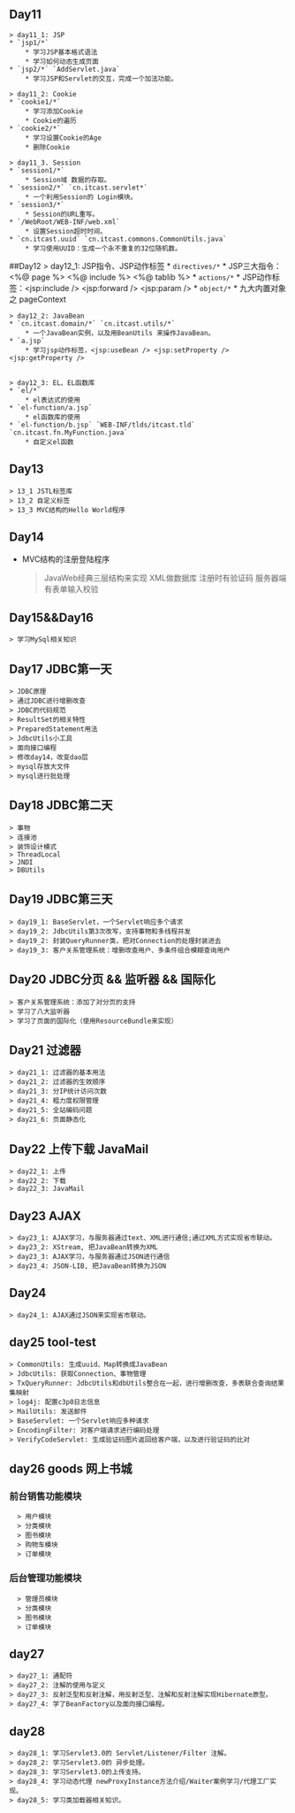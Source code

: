 ## Day11
    > day11_1: JSP
    * `jsp1/*`
        * 学习JSP基本格式语法
        * 学习如何动态生成页面
    * `jsp2/*` `AddServlet.java`
        * 学习JSP和Servlet的交互，完成一个加法功能。

    > day11_2: Cookie
    * `cookie1/*`
        * 学习添加Cookie
        * Cookie的遍历
    * `cookie2/*`
        * 学习设置Cookie的Age
        * 删除Cookie

    > day11_3. Session
    * `session1/*`
        * Session域 数据的存取。
    * `session2/*` `cn.itcast.servlet*`
        * 一个利用Session的 Login模块。
    * `session3/*`
        * Session的URL重写。
    * `/WebRoot/WEB-INF/web.xml`
        * 设置Session超时时间。
    * `cn.itcast.uuid` `cn.itcast.commons.CommonUtils.java`
        * 学习使用UUID：生成一个永不重复的32位随机数。

##Day12
    > day12_1: JSP指令、JSP动作标签
    * `directives/*`
        * JSP三大指令：<%@ page %> <%@ include %> <%@ tablib %>
    * `actions/*`
        * JSP动作标签：<jsp:include /> <jsp:forward /> <jsp:param />
    * `object/*`
        * 九大内置对象之 pageContext

    > day12_2: JavaBean
    * `cn.itcast.domain/*` `cn.itcast.utils/*`
        * 一个JavaBean实例，以及用BeanUtils 来操作JavaBean。
    * `a.jsp`
        * 学习jsp动作标签，<jsp:useBean /> <jsp:setProperty /> <jsp:getProperty />


    > day12_3: EL、EL函数库
    * `el/*`
        * el表达式的使用
    * `el-function/a.jsp`
        * el函数库的使用
    * `el-function/b.jsp` `WEB-INF/tlds/itcast.tld` `cn.itcast.fn.MyFunction.java`
        * 自定义el函数

## Day13
    > 13_1 JSTL标签库
    > 13_2 自定义标签
    > 13_3 MVC结构的Hello World程序

## Day14

* MVC结构的注册登陆程序
    > JavaWeb经典三层结构来实现
    > XML做数据库
    > 注册时有验证码
    > 服务器端有表单输入校验

## Day15&&Day16
    > 学习MySql相关知识

## Day17 JDBC第一天
    > JDBC原理
    > 通过JDBC进行增删改查
    > JDBC的代码规范
    > ResultSet的相关特性
    > PreparedStatement用法
    > JdbcUtils小工具
    > 面向接口编程
    > 修改day14，改变dao层
    > mysql存放大文件
    > mysql进行批处理


## Day18 JDBC第二天
    > 事物
    > 连接池
    > 装饰设计模式
    > ThreadLocal
    > JNDI
    > DBUtils

## Day19 JDBC第三天
    > day19_1: BaseServlet，一个Servlet响应多个请求
    > day19_2: JdbcUtils第3次改写，支持事物和多线程并发
    > day19_2: 封装QueryRunner类，把对Connection的处理封装进去
    > day19_3: 客户关系管理系统：增删改查用户、多条件组合模糊查询用户

## Day20 JDBC分页 && 监听器 && 国际化
    > 客户关系管理系统：添加了对分页的支持
    > 学习了八大监听器
    > 学习了页面的国际化（使用ResourceBundle来实现）


## Day21 过滤器
    > day21_1: 过滤器的基本用法
    > day21_2: 过滤器的生效顺序
    > day21_3: 分IP统计访问次数
    > day21_4: 粗力度权限管理
    > day21_5: 全站编码问题
    > day21_6: 页面静态化

## Day22 上传下载 JavaMail
    > day22_1: 上传
    > day22_2: 下载
    > day22_3: JavaMail

## Day23 AJAX
    > day23_1: AJAX学习，与服务器通过text、XML进行通信;通过XML方式实现省市联动。
    > day23_2: XStream, 把JavaBean转换为XML
    > day23_3: AJAX学习，与服务器通过JSON进行通信
    > day23_4: JSON-LIB, 把JavaBean转换为JSON

## Day24
    > day24_1: AJAX通过JSON来实现省市联动。

## day25 tool-test
    > CommonUtils: 生成uuid、Map转换成JavaBean
    > JdbcUtils: 获取Connection、事物管理
    > TxQueryRunner: JdbcUtils和dbUtils整合在一起，进行增删改查，多表联合查询结果集映射
    > log4j: 配置c3p0日志信息
    > MailUtils: 发送邮件
    > BaseServlet: 一个Servlet响应多种请求
    > EncodingFilter: 对客户端请求进行编码处理
    > VerifyCodeServlet: 生成验证码图片返回给客户端，以及进行验证码的比对

## day26 goods 网上书城

### 前台销售功能模块
	  > 用户模块
	  > 分类模块
	  > 图书模块
	  > 购物车模块
	  > 订单模块

### 后台管理功能模块
	  > 管理员模块
	  > 分类模块
	  > 图书模块
	  > 订单模块

## day27
    > day27_1: 通配符
    > day27_2: 注解的使用与定义
    > day27_3: 反射泛型和反射注解，用反射泛型、注解和反射注解实现Hibernate原型。
    > day27_4: 学了BeanFactory以及面向接口编程。

## day28
    > day28_1: 学习Servlet3.0的 Servlet/Listener/Filter 注解。
    > day28_2: 学习Servlet3.0的 异步处理。
    > day28_3: 学习Servlet3.0的上传支持。
    > day28_4: 学习动态代理 newProxyInstance方法介绍/Waiter案例学习/代理工厂实现。
    > day28_5: 学习类加载器相关知识。

